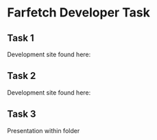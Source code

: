 # Farfetch Developer Task


## Task 1

Development site found here:


## Task 2

Development site found here:


## Task 3
Presentation within folder
